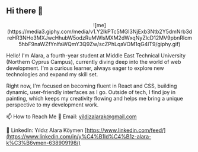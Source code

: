 ## Hi there 👋
<p align="center">
![me](https://media3.giphy.com/media/v1.Y2lkPTc5MGI3NjExb3Ntb2Y5dmNrb3dreHR3NHo3MXJwcHhubW5odzRuMWlsMXM2dWxqNyZlcD12MV9pbnRlcm5hbF9naWZfYnlfaWQmY3Q9Zw/scZPhLqaVOM1qG4lT9/giphy.gif)
</p>
Hello! I'm Alara, a fourth-year student at Middle East Technical University (Northern Cyprus Campus), currently diving deep into the world of web development. I'm a curious learner, always eager to explore new technologies and expand my skill set.

Right now, I'm focused on becoming fluent in React and CSS, building dynamic, user-friendly interfaces as I go. Outside of tech, I find joy in painting, which keeps my creativity flowing and helps me bring a unique perspective to my development work.

📫 How to Reach Me
📧 Email: yildizalarak@gmail.com

💼 LinkedIn: Yıldız Alara Köymen
[https://www.linkedin.com/feed/](https://www.linkedin.com/in/y%C4%B1ld%C4%B1z-alara-k%C3%B6ymen-638909198/)

